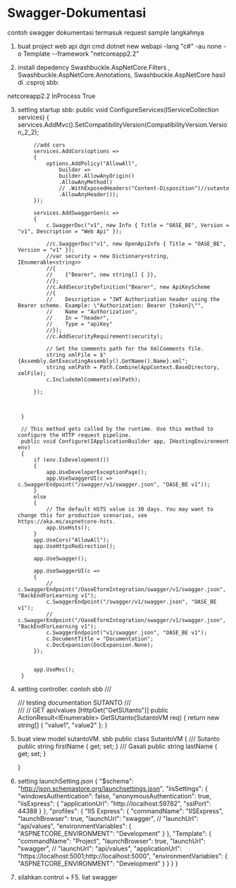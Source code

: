 # Swagger-Dokumentasi
contoh swagger dokumentasi termasuk request sample
 langkahnya 
 
 1. buat project web api dgn cmd 
dotnet new webapi -lang "c#" -au none -o Template --framework "netcoreapp2.2"

 2. install depedency Swashbuckle.AspNetCore.Filters , Swashbuckle.AspNetCore.Annotations, Swashbuckle.AspNetCore
 hasil di .csproj sbb:
 <Project Sdk="Microsoft.NET.Sdk.Web">

  <PropertyGroup>
    <TargetFramework>netcoreapp2.2</TargetFramework>
    <AspNetCoreHostingModel>InProcess</AspNetCoreHostingModel>
    <GenerateDocumentationFile>True</GenerateDocumentationFile>
  </PropertyGroup>

  <ItemGroup>
    <PackageReference Include="Microsoft.AspNetCore.App" />
    <PackageReference Include="Microsoft.AspNetCore.Razor.Design" Version="2.2.0" PrivateAssets="All" />
    <PackageReference Include="Swashbuckle.AspNetCore" Version="4.0.1" />
    <PackageReference Include="Swashbuckle.AspNetCore.Annotations" Version="4.0.1" />
    <PackageReference Include="Swashbuckle.AspNetCore.Filters" Version="4.0.1" />
  </ItemGroup>

</Project>


3. setting startup
sbb:
 public void ConfigureServices(IServiceCollection services)
        {
            services.AddMvc().SetCompatibilityVersion(CompatibilityVersion.Version_2_2);

            //add cors
            services.AddCors(options =>
            {
                options.AddPolicy("AllowAll",
                    builder =>
                    builder.AllowAnyOrigin()
                    .AllowAnyMethod()
                    // .WithExposedHeaders("Content-Disposition")//sutanto
                    .AllowAnyHeader());
            });

            services.AddSwaggerGen(c =>
            {
                c.SwaggerDoc("v1", new Info { Title = "OASE_BE", Version = "v1", Description = "Web Api" });

                //c.SwaggerDoc("v1", new OpenApiInfo { Title = "OASE_BE", Version = "v1" });
                //var security = new Dictionary<string, IEnumerable<string>>
                //{
                //    {"Bearer", new string[] { }},
                //};
                //c.AddSecurityDefinition("Bearer", new ApiKeyScheme
                //{
                //    Description = "JWT Authorization header using the Bearer scheme. Example: \"Authorization: Bearer {token}\"",
                //    Name = "Authorization",
                //    In = "header",
                //    Type = "apiKey"
                //});
                //c.AddSecurityRequirement(security);

                // Set the comments path for the XmlComments file.
                string xmlFile = $"{Assembly.GetExecutingAssembly().GetName().Name}.xml";
                string xmlPath = Path.Combine(AppContext.BaseDirectory, xmlFile);
                c.IncludeXmlComments(xmlPath);

            });



        }

        // This method gets called by the runtime. Use this method to configure the HTTP request pipeline.
        public void Configure(IApplicationBuilder app, IHostingEnvironment env)
        {
            if (env.IsDevelopment())
            {
                app.UseDeveloperExceptionPage();
                app.UseSwaggerUI(c => c.SwaggerEndpoint("/swagger/v1/swagger.json", "OASE_BE v1"));
            }
            else
            {
                // The default HSTS value is 30 days. You may want to change this for production scenarios, see https://aka.ms/aspnetcore-hsts.
                app.UseHsts();
            }
            app.UseCors("AllowAll");
            app.UseHttpsRedirection();

            app.UseSwagger();

            app.UseSwaggerUI(c =>
            {
                // c.SwaggerEndpoint("/OaseEformIntegration/swagger/v1/swagger.json", "BackEndForLearning v1");
                c.SwaggerEndpoint("/swagger/v1/swagger.json", "OASE_BE v1");
                //  c.SwaggerEndpoint("/OaseEformIntegration/swagger/v1/swagger.json", "BackEndForLearning v1");
                c.SwaggerEndpoint("v1/swagger.json", "OASE_BE v1");
                c.DocumentTitle = "Documentation";
                c.DocExpansion(DocExpansion.None);
            });


            app.UseMvc();
        }
        
4. setting controller. contoh sbb
  /// <summary>
        /// testing documentation SUTANTO
        /// </summary>
        /// <returns></returns>
        // GET api/values
        [HttpGet("GetSUtanto")]
        public ActionResult<IEnumerable<string>> GetSUtanto(SutantoVM req)
        {
            return new string[] { "value1", "value2" };
        }

  
5. buat view model sutantoVM. sbb 
  public class SutantoVM
    {
        /// <example>Sutanto</example>
        public string firstName { get; set; }
        /// <example>Gasali</example>
        public string lastName { get; set; }


    }
 
  6. setting launchSetting.json
  {
  "$schema": "http://json.schemastore.org/launchsettings.json",
  "iisSettings": {
    "windowsAuthentication": false, 
    "anonymousAuthentication": true, 
    "iisExpress": {
      "applicationUrl": "http://localhost:59782",
      "sslPort": 44388
    }
  },
  "profiles": {
    "IIS Express": {
      "commandName": "IISExpress",
      "launchBrowser": true,
      "launchUrl": "swagger",
    //  "launchUrl": "api/values",
      "environmentVariables": {
        "ASPNETCORE_ENVIRONMENT": "Development"
      }
    },
    "Template": {
      "commandName": "Project",
      "launchBrowser": true,
      "launchUrl": "swagger",
     // "launchUrl": "api/values",
      "applicationUrl": "https://localhost:5001;http://localhost:5000",
      "environmentVariables": {
        "ASPNETCORE_ENVIRONMENT": "Development"
      }
    }
  }
}
  
7. silahkan control + F5. liat swagger
